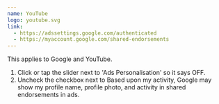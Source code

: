 ```yaml
---
name: YouTube
logo: youtube.svg
link:
  - https://adssettings.google.com/authenticated
  - https://myaccount.google.com/shared-endorsements
---
```

This applies to Google and YouTube.

1. Click or tap the slider next to 'Ads Personalisation' so it says OFF.
2. Uncheck the checkbox next to  Based upon my activity, Google may show my profile name, profile photo, and activity in shared endorsements in ads.